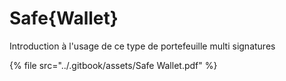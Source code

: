 # Safe{Wallet}

Introduction à l'usage de ce type de portefeuille multi signatures



{% file src="../.gitbook/assets/Safe Wallet.pdf" %}
